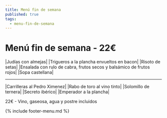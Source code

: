 ```yaml
---
title: Menú fin de semana
published: true
tags:
  - menu-fin-de-semana
---
```


# Menú fin de semana - 22€

|Judías con almejas|
|Trigueros a la plancha envueltos en bacon|
|Risoto de setas|
|Ensalada con rulo de cabra, frutos secos y balsámico de frutos rojos|
|Sopa castellana|

------

|Carrilleras al Pedro Ximenez|
|Rabo de toro al vino tinto|
|Solomillo de ternera|
|Secreto ibérico|
|Emperador a la plancha|

22€ - Vino, gaseosa, agua y postre incluidos

{% include footer-menu.md %}
